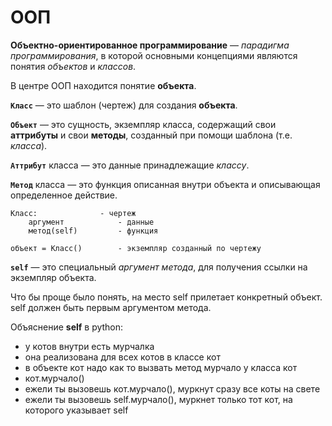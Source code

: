 # ООП
**Объектно-ориентированное программирование** — *парадигма программирования*, в которой
основными концепциями являются понятия *объектов* и *классов*. 


В центре ООП находится понятие **объекта**.

__`Класс`__ — это шаблон (чертеж) для создания **объекта**.

__`Объект`__ — это сущность, экземпляр класса, содержащий свои **аттрибуты** и свои **методы**, 
созданный при помощи шаблона (т.е. *класса*).

__`Аттрибут`__ класса — это данные принадлежащие *классу*.

__`Метод`__ класса — это функция описанная внутри объекта и описывающая определенное действие.

    Класс:              - чертеж
        аргумент            - данные 
        метод(self)         - функция

    объект = Класс()        - экземпляр созданный по чертежу


__`self`__ — это специальный *аргумент метода*, для получения ссылки на экземпляр объекта. 

Что бы проще было понять, на место self прилетает конкретный объект. self должен быть первым аргументом метода.

Объяснение **self** в python:

- у котов внутри есть мурчалка
- она реализована для всех котов в классе кот
- в объекте кот надо как то вызвать метод мурчало у класса кот
- кот.мурчало()
- ежели ты вызовешь кот.мурчало(), муркнут сразу все коты на свете
- ежели ты вызовешь self.мурчало(), муркнет только тот кот, на которого указывает self
